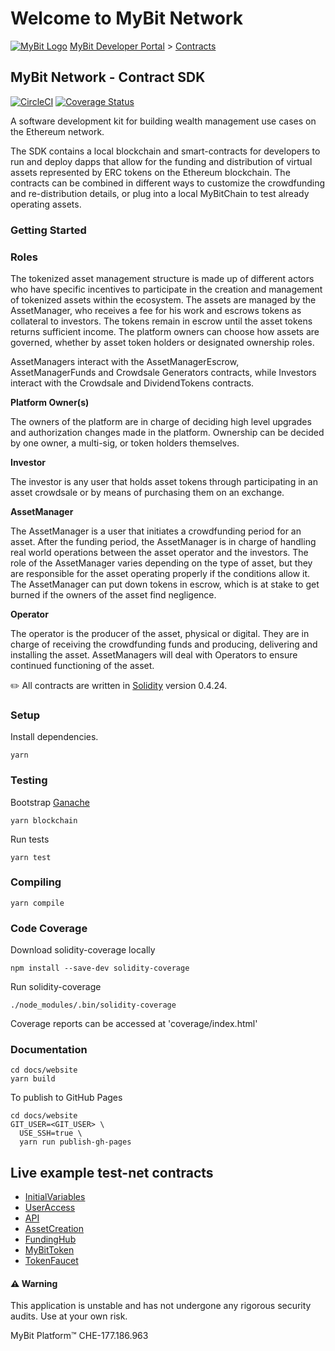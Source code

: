 # Welcome to MyBit Network

 [![MyBit Logo](https://files.mybit.io/mybit-icon-28x28.png)](https://mybit.io/) [MyBit Developer Portal](https://developer.mybit.io/portal/) &gt; [Contracts](https://developer.mybit.io/web)

## MyBit Network - Contract SDK

[![CircleCI](https://circleci.com/gh/MyBitFoundation/MyBit-Network.tech.svg?style=shield)](https://circleci.com/gh/MyBitFoundation/MyBit-Network.tech) [![Coverage Status](https://coveralls.io/repos/github/MyBitFoundation/MyBit-Network.tech/badge.svg)](https://coveralls.io/github/MyBitFoundation/MyBit-Network.tech)

A software development kit for building wealth management use cases on the Ethereum network.

The SDK contains a local blockchain and smart-contracts for developers to run and deploy dapps that allow for the funding and distribution of virtual assets represented by ERC tokens on the Ethereum blockchain. The contracts can be combined in different ways to customize the crowdfunding and re-distribution details, or plug into a local MyBitChain to test already operating assets.

### Getting Started

### Roles

The tokenized asset management structure is made up of different actors who have specific incentives to participate in the creation and management of tokenized assets within the ecosystem. The assets are managed by the AssetManager, who receives a fee for his work and escrows tokens as collateral to investors. The tokens remain in escrow until the asset tokens returns sufficient income. The platform owners can choose how assets are governed, whether by asset token holders or designated ownership roles.

AssetManagers interact with the AssetManagerEscrow, AssetManagerFunds and Crowdsale Generators contracts, while Investors interact with the Crowdsale and DividendTokens contracts.

**Platform Owner\(s\)**

The owners of the platform are in charge of deciding high level upgrades and authorization changes made in the platform. Ownership can be decided by one owner, a multi-sig, or token holders themselves.

**Investor**

The investor is any user that holds asset tokens through participating in an asset crowdsale or by means of purchasing them on an exchange.

**AssetManager**

The AssetManager is a user that initiates a crowdfunding period for an asset. After the funding period, the AssetManager is in charge of handling real world operations between the asset operator and the investors. The role of the AssetManager varies depending on the type of asset, but they are responsible for the asset operating properly if the conditions allow it. The AssetManager can put down tokens in escrow, which is at stake to get burned if the owners of the asset find negligence.

**Operator**

The operator is the producer of the asset, physical or digital. They are in charge of receiving the crowdfunding funds and producing, delivering and installing the asset. AssetManagers will deal with Operators to ensure continued functioning of the asset.

✏️ All contracts are written in [Solidity](https://solidity.readthedocs.io/en/v0.4.24/) version 0.4.24.

### Setup

Install dependencies.

`yarn`

### Testing

Bootstrap [Ganache](https://truffleframework.com/ganache)

`yarn blockchain`

Run tests

`yarn test`

### Compiling

`yarn compile`

### Code Coverage

Download solidity-coverage locally

`npm install --save-dev solidity-coverage`

Run solidity-coverage

`./node_modules/.bin/solidity-coverage`

Coverage reports can be accessed at 'coverage/index.html'

### Documentation

```text
cd docs/website
yarn build
```

To publish to GitHub Pages

```text
cd docs/website
GIT_USER=<GIT_USER> \
  USE_SSH=true \
  yarn run publish-gh-pages
```

## Live example test-net contracts

* [InitialVariables](https://ropsten.etherscan.io/address/0x9e6606dedcf9d4960f8652abe2d624a048231841#code)
* [UserAccess](https://ropsten.etherscan.io/address/0xb14c50bb7530c71e14f28498bad1f65d10b5b3a9#code)
* [API](https://ropsten.etherscan.io/address/0x139ebd700b089f51a9dd90c0403e5326b1426f3b#code)
* [AssetCreation](https://ropsten.etherscan.io/address/0x011d426358f1982e327648506d3fdae01d054297#code)
* [FundingHub](https://ropsten.etherscan.io/address/0xb94bd7c5ca000beeff27db7cebb9c03749901f19#code)
* [MyBitToken](https://ropsten.etherscan.io/address/0xbb07c8c6e7cd15e2e6f944a5c2cac056c5476151#code)
* [TokenFaucet](https://ropsten.etherscan.io/address/0x564a7464b6ea98259aae1ad4aa8a11ca9b502cf8#code)

#### ⚠️ Warning

This application is unstable and has not undergone any rigorous security audits. Use at your own risk.

 MyBit Platform™ CHE-177.186.963  


